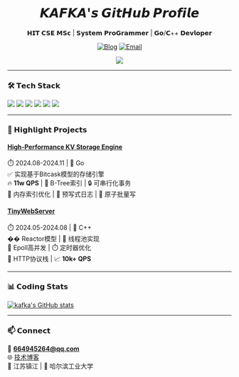 <div align="center">
  
# 𝙆𝘼𝙁𝙆𝘼'𝙨 𝙂𝙞𝙩𝙃𝙪𝙗 𝙋𝙧𝙤𝙛𝙞𝙡𝙚
𝗛𝗜𝗧 𝗖𝗦𝗘 𝗠𝗦𝗰 | 𝗦𝘆𝘀𝘁𝗲𝗺 𝗣𝗿𝗼𝗚𝗿𝗮𝗺𝗺𝗲𝗿 | 𝗚𝗼/𝗖++ 𝗗𝗲𝘃𝗹𝗼𝗽𝗲𝗿

[![Blog](https://img.shields.io/badge/tech_blog-p3rblog.vercel.app-FF4088?style=flat-square)](https://p3rblog.vercel.app)
[![Email](https://img.shields.io/badge/QQ-664945264@qq.com-0078D4?style=flat-square)](mailto:664945264@qq.com)
  
![](https://komarev.com/ghpvc/?username=ZhenyuePan&color=blueviolet)

</div>

---

### 🛠️ 𝗧𝗲𝗰𝗵 𝗦𝘁𝗮𝗰𝗸
![](https://img.shields.io/badge/Go-00ADD8?style=for-the-badge&logo=go&logoColor=white)
![](https://img.shields.io/badge/C++-00599C?style=for-the-badge&logo=c%2B%2B&logoColor=white)
![](https://img.shields.io/badge/Linux-FCC624?style=for-the-badge&logo=linux&logoColor=black)
![](https://img.shields.io/badge/MySQL-4479A1?style=for-the-badge&logo=mysql&logoColor=white)
![](https://img.shields.io/badge/Redis-DC382D?style=for-the-badge&logo=redis&logoColor=white)
![](https://img.shields.io/badge/Shell-4EAA25?style=for-the-badge&logo=gnu-bash&logoColor=white)

---

### 🚀 𝗛𝗶𝗴𝗵𝗹𝗶𝗴𝗵𝘁 𝗣𝗿𝗼𝗷𝗲𝗰𝘁𝘀

#### [High-Performance KV Storage Engine](project_url_placeholder)
⏱️ 2024.08-2024.11 | 🦾 Go  
✅ 实现基于Bitcask模型的存储引擎  
🔥 ​**11w QPS** | 🧠 B-Tree索引 | 🔒 可串行化事务  
📌 内存索引优化 | 📂 预写式日志 | 🧩 原子批量写

#### [TinyWebServer](project_url_placeholder)
⏱️ 2024.05-2024.08 | 🐧 C++  
�� Reactor模型 | 🧵 线程池实现  
📡 Epoll高并发 | ⏱️ 定时器优化  
🔌 HTTP协议栈 | 📈 ​**10k+ QPS**

---

### 📊 𝗖𝗼𝗱𝗶𝗻𝗴 𝗦𝘁𝗮𝘁𝘀
<!-- 实际使用时需替换username -->
[![kafka's GitHub stats](https://github-readme-stats.vercel.app/api?username=your_github_name&show_icons=true&theme=radical)](https://github.com/ZhenyuePan)

---

### 📫 𝗖𝗼𝗻𝗻𝗲𝗰𝘁
📧 ​**664945264@qq.com**  
🌐 [技术博客](https://p3rblog.vercel.app)  
📍 江苏镇江 | 🏫 哈尔滨工业大学
